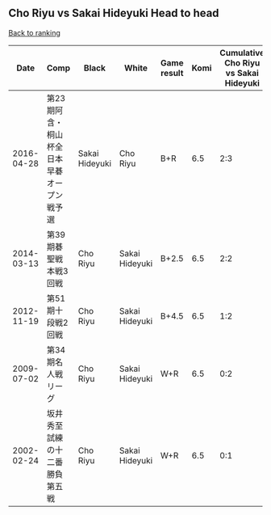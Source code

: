 ## Cho Riyu vs Sakai Hideyuki Head to head

[Back to ranking](../../index.md)




| **Date** | **Comp** | **Black** | **White** | **Game result** | **Komi** | **Cumulative Cho Riyu vs Sakai Hideyuki** | **Cho Riyu streak** | **Sakai Hideyuki streak** | 
| --- | --- | --- | --- | --- | --- | --- | --- | --- |
| 2016-04-28 | 第23期阿含・桐山杯全日本早碁オープン戦予選 | Sakai Hideyuki | Cho Riyu | B+R | 6.5 | 2:3 | 0 | 1 | 
| 2014-03-13 | 第39期碁聖戦本戦3回戦 | Cho Riyu | Sakai Hideyuki | B+2.5 | 6.5 | 2:2 | 2 | 0 | 
| 2012-11-19 | 第51期十段戦2回戦 | Cho Riyu | Sakai Hideyuki | B+4.5 | 6.5 | 1:2 | 1 | 0 | 
| 2009-07-02 | 第34期名人戦リーグ | Cho Riyu | Sakai Hideyuki | W+R | 6.5 | 0:2 | 0 | 2 | 
| 2002-02-24 | 坂井秀至　試練の十二番勝負　第五戦 | Cho Riyu | Sakai Hideyuki | W+R | 6.5 | 0:1 | 0 | 1 |




